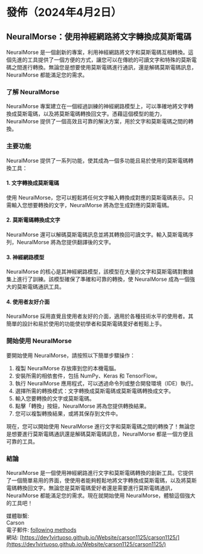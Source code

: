 # 發佈（2024年4月2日）

## NeuralMorse：使用神經網路將文字轉換成莫斯電碼

NeuralMorse 是一個創新的專案，利用神經網路將文字和莫斯電碼互相轉換。這個先進的工具提供了一個方便的方式，讓您可以在傳統的可讀文字和特殊的莫斯電碼之間進行轉換。無論您是想要使用莫斯電碼進行通訊，還是解碼莫斯電碼訊息，NeuralMorse 都能滿足您的需求。

### 了解 NeuralMorse

NeuralMorse 專案建立在一個經過訓練的神經網路模型上，可以準確地將文字轉換成莫斯電碼，以及將莫斯電碼轉換回文字。憑藉這個模型的能力，NeuralMorse 提供了一個高效且可靠的解決方案，用於文字和莫斯電碼之間的轉換。

### 主要功能

NeuralMorse 提供了一系列功能，使其成為一個多功能且易於使用的莫斯電碼轉換工具：

#### 1. 文字轉換成莫斯電碼

使用 NeuralMorse，您可以輕鬆將任何文字輸入轉換成對應的莫斯電碼表示。只需輸入您想要轉換的文字，NeuralMorse 將為您生成對應的莫斯電碼。

#### 2. 莫斯電碼轉換成文字

NeuralMorse 還可以解碼莫斯電碼訊息並將其轉換回可讀文字。輸入莫斯電碼序列，NeuralMorse 將為您提供翻譯後的文字。

#### 3. 神經網路模型

NeuralMorse 的核心是其神經網路模型，該模型在大量的文字和莫斯電碼對數據集上進行了訓練。該模型確保了準確和可靠的轉換，使 NeuralMorse 成為一個強大的莫斯電碼通訊工具。

#### 4. 使用者友好介面

NeuralMorse 採用直覺且使用者友好的介面，適用於各種技術水平的使用者。其簡單的設計和易於使用的功能使初學者和莫斯電碼愛好者輕鬆上手。

### 開始使用 NeuralMorse

要開始使用 NeuralMorse，請按照以下簡單步驟操作：

1. 複製 NeuralMorse 存放庫到您的本機電腦。
2. 安裝所需的相依套件，包括 NumPy、Keras 和 TensorFlow。
3. 執行 NeuralMorse 應用程式，可以透過命令列或整合開發環境（IDE）執行。
4. 選擇所需的轉換模式：文字轉換成莫斯電碼或莫斯電碼轉換成文字。
5. 輸入您要轉換的文字或莫斯電碼。
6. 點擊「轉換」按鈕，NeuralMorse 將為您提供轉換結果。
7. 您可以複製轉換結果，或將其保存到文件中。

現在，您可以開始使用 NeuralMorse 進行文字和莫斯電碼之間的轉換了！無論您是想要進行莫斯電碼通訊還是解碼莫斯電碼訊息，NeuralMorse 都是一個方便且可靠的工具。

### 結論

NeuralMorse 是一個使用神經網路進行文字和莫斯電碼轉換的創新工具。它提供了一個簡單易用的界面，使使用者能夠輕鬆地將文字轉換成莫斯電碼，以及將莫斯電碼轉換回文字。無論您是莫斯電碼愛好者還是需要進行莫斯電碼通訊，NeuralMorse 都能滿足您的需求。現在就開始使用 NeuralMorse，體驗這個強大的工具吧！

媒體聯繫:<br>
Carson<br>
電子郵件: [following methods](https://github.com/dev1virtuoso/Documentation/blob/main/dev1virtuoso/Attachment/dev1virtuoso/carson-wu.md)<br>
網站: [https://dev1virtuoso.github.io/Website/carson1125/carson1125/](https://dev1virtuoso.github.io/Website/carson1125/carson1125/)
